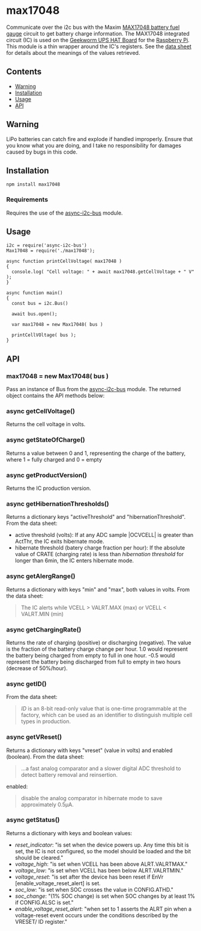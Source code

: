 # max17048

Communicate over the i2c bus with the Maxim
[MAX17048 battery fuel gauge](https://www.maximintegrated.com/en/products/power/battery-management/MAX17048.html)
circuit to get battery charge information.
The MAX17048 integrated circuit (IC) is used on the [Geekworm UPS HAT Board](http://www.raspberrypiwiki.com/index.php/Raspi_UPS_HAT_Board) for the [Raspberry Pi](https://www.raspberrypi.org/).
This module is a thin wrapper around the IC's registers.
See the [data sheet](https://datasheets.maximintegrated.com/en/ds/MAX17048-MAX17049.pdf) for details about the
meanings of the values retrieved.

## Contents
 * [Warning](#Warning)
 * [Installation](#installation)
 * [Usage](#usage)
 * [API](#api)

## Warning
LiPo batteries can catch fire and explode if handled improperly. Ensure that you know what you are doing, and
I take no responsibility for damages caused by bugs in this code. 

## Installation
```
npm install max17048
```

### Requirements
Requires the use of the [async-i2c-bus](https://www.npmjs.com/package/async-i2c-bus) module.

## Usage
```
i2c = require('async-i2c-bus')
Max17048 = require('./max17048');

async function printCellVoltage( max17048 )
{
  console.log( "Cell voltage: " + await max17048.getCellVoltage + " V" );
}

async function main()
{
  const bus = i2c.Bus()

  await bus.open();

  var max17048 = new Max17048( bus )
  
  printCellVOltage( bus );
}
```

## API

### max17048 = new Max17048( bus )
Pass an instance of Bus from the [async-i2c-bus](https://www.npmjs.com/package/async-i2c-bus) module.
The returned object contains the API methods below:

### async getCellVoltage()
Returns the cell voltage in volts.

### async getStateOfCharge()
Returns a value between 0 and 1, representing the charge of the battery, where 1 = fully charged and
0 = empty

### async getProductVersion()
Returns the IC production version.

### async getHibernationThresholds()
Returns a dictionary keys "activeThreshold" and "hibernationThreshold". From the data sheet:
* active threshold (volts): If at any ADC sample |OCVCELL| is greater than ActThr, the IC exits hibernate
mode.
* hibernate threshold (batery charge fraction per hour): If the absolute value of CRATE (charging rate) is less
than *hibernation threshold* for longer than 6min, the IC enters hibernate mode.

### async getAlergRange()
Returns a dictionary with keys "min" and "max", both values in volts. From the data sheet:
> The IC alerts while VCELL > VALRT.MAX (max) or VCELL < VALRT.MIN (min)

### async getChargingRate()
Returns the rate of charging (positive) or discharging (negative). The value is the fraction of the battery charge
change per hour. 1.0 would represent the battery being charged from empty to full in one hour. -0.5 would
represent the battery being discharged from full to empty in two hours (decrease of 50%/hour).

### async getID()
From the data sheet:
> *ID* is an 8-bit read-only value that is one-time programmable at the factory, which can be used as an
> identifier to distinguish multiple cell types in production.

### async getVReset()
Returns a dictionary with keys "vreset" (value in volts) and enabled (boolean). From the data sheet:
> ...a fast analog comparator and a slower digital ADC threshold to detect battery removal and reinsertion.

enabled:
> disable the analog comparator in hibernate mode to save approximately 0.5µA.

### async getStatus()
Returns a dictionary with keys and boolean values:
* *reset_indicator*: "is set when the device powers up. Any time this bit is set, the IC is not 
configured, so the model should be loaded and the bit should be cleared."
* *voltage_high*: "is set when VCELL has been above ALRT.VALRTMAX."
* *voltage_low*: "is set when VCELL has been below ALRT.VALRTMIN."
* *voltage_reset*: "is set after the device has been reset if EnVr [enable_voltage_reset_alert] is set.
* *soc_low*: "is set when SOC crosses the value in CONFIG.ATHD."
* *soc_change*: "(1% SOC change) is set when SOC changes by at least 1% if CONFIG.ALSC is set."
* *enable_voltage_reset_alert*: "when set to 1 asserts the ALRT pin when a voltage-reset event occurs under
the conditions described by the VRESET/ ID register."
